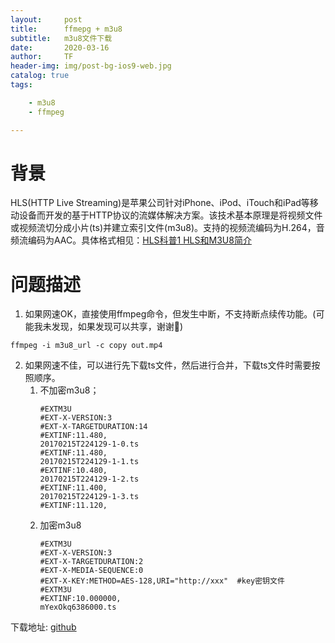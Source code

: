 ```yaml
---
layout:     post
title:      ffmepg + m3u8
subtitle:   m3u8文件下载
date:       2020-03-16
author:     TF
header-img: img/post-bg-ios9-web.jpg
catalog: true
tags:

    - m3u8
    - ffmpeg

---
```


# 背景
HLS(HTTP Live Streaming)是苹果公司针对iPhone、iPod、iTouch和iPad等移动设备而开发的基于HTTP协议的流媒体解决方案。该技术基本原理是将视频文件或视频流切分成小片(ts)并建立索引文件(m3u8)。支持的视频流编码为H.264，音频流编码为AAC。具体格式相见：[HLS科普1 HLS和M3U8简介](https://blog.csdn.net/cabbage2008/article/details/50522190 "HLS科普1 HLS和M3U8简介")

# 问题描述
1. 如果网速OK，直接使用ffmpeg命令，但发生中断，不支持断点续传功能。(可能我未发现，如果发现可以共享，谢谢🙏)
```
ffmpeg -i m3u8_url -c copy out.mp4
```
2. 如果网速不佳，可以进行先下载ts文件，然后进行合并，下载ts文件时需要按照顺序。
   1. 不加密m3u8；
         ```
        #EXTM3U
        #EXT-X-VERSION:3
        #EXT-X-TARGETDURATION:14
        #EXTINF:11.480, 
        20170215T224129-1-0.ts
        #EXTINF:11.480, 
        20170215T224129-1-1.ts
        #EXTINF:10.480, 
        20170215T224129-1-2.ts
        #EXTINF:11.400, 
        20170215T224129-1-3.ts
        #EXTINF:11.120, 
        ```
   2. 加密m3u8
        ```
        #EXTM3U
        #EXT-X-VERSION:3
        #EXT-X-TARGETDURATION:2
        #EXT-X-MEDIA-SEQUENCE:0
        #EXT-X-KEY:METHOD=AES-128,URI="http://xxx"  #key密钥文件
        #EXTM3U
        #EXTINF:10.000000,
        mYexOkq6386000.ts
        ```

下载地址:
[github](https://github.com/xiaoxiangyuTF/download_m3u8/blob/master/download_m3u8.py "github")

